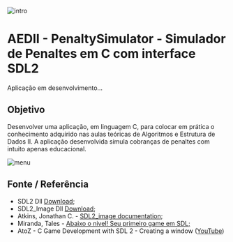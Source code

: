 ![intro](https://user-images.githubusercontent.com/29512626/84350714-37eada80-ab90-11ea-9557-0005745c8fab.png)

# AEDII - PenaltySimulator - Simulador de Penaltes em C com interface SDL2
Aplicação em desenvolvimento...

## Objetivo
Desenvolver uma aplicação, em linguagem C, para colocar em prática o conhecimento adquirido nas aulas teóricas de Algoritmos e Estrutura de Dados II. A aplicação desenvolvida simula cobranças de penaltes com intuito apenas educacional.

![menu](https://user-images.githubusercontent.com/29512626/84351781-67024b80-ab92-11ea-9a48-cae8fe07cde0.png)

## Fonte / Referência
* SDL2 Dll [Download](https://www.libsdl.org/download-2.0.php);
* SDL2_Image Dll [Download](https://www.libsdl.org/projects/SDL_image/);
* Atkins, Jonathan C. - [SDL2_image documentation](https://www.libsdl.org/projects/SDL_image/docs/SDL_image.html);
* Miranda, Tales - [Abaixo o nivel! Seu primeiro game em SDL;](https://abaixonivel.wordpress.com/tutoriais/sdl2/seu-primeiro-game-em-sdl-p1/)
* AtoZ - C Game Development with SDL 2 - Creating a window ([YouTube](https://www.youtube.com/watch?v=23rD7xdd9ZE&list=PL0A4HYJyi7d_qL97vyuNqlJzKXtXEoNZK&index=7))
